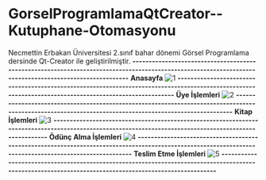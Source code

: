 # GorselProgramlamaQtCreator--Kutuphane-Otomasyonu

Necmettin Erbakan Üniversitesi 2.sınıf bahar dönemi Görsel Programlama dersinde Qt-Creator ile geliştirilmiştir.
**-------------------------------------------------------------------------------------------------------------------------------------------------------**
__Anasayfa__
![1](https://github.com/SemaEkmekci/GorselProgramlamaQtCreator--Kutuphane-Otomasyonu/assets/94064744/26e871b3-79a2-4705-b715-6d99e5168a34)
**-------------------------------------------------------------------------------------------------------------------------------------------------------**
__Üye İşlemleri__
![2](https://github.com/SemaEkmekci/GorselProgramlamaQtCreator--Kutuphane-Otomasyonu/assets/94064744/f7059b5a-8f77-4416-b025-937f86734144)
**-------------------------------------------------------------------------------------------------------------------------------------------------------**
__Kitap İşlemleri__
![3](https://github.com/SemaEkmekci/GorselProgramlamaQtCreator--Kutuphane-Otomasyonu/assets/94064744/1d09317e-2bb1-4417-8027-3e9d2a96173a)
**-------------------------------------------------------------------------------------------------------------------------------------------------------**
__Ödünç Alma İşlemleri__
![4](https://github.com/SemaEkmekci/GorselProgramlamaQtCreator--Kutuphane-Otomasyonu/assets/94064744/c0e190db-7c24-4ea2-983a-be31764726d2)
**-------------------------------------------------------------------------------------------------------------------------------------------------------**
__Teslim Etme İşlemleri__
![5](https://github.com/SemaEkmekci/GorselProgramlamaQtCreator--Kutuphane-Otomasyonu/assets/94064744/5ae88452-e132-4552-8c56-bcbcc17223dc)
**-------------------------------------------------------------------------------------------------------------------------------------------------------**

